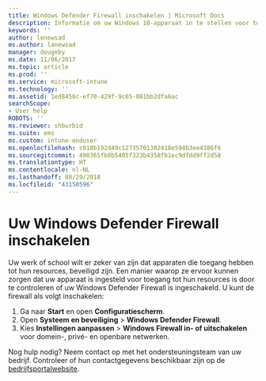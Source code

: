 ```yaml
---
title: Windows Defender Firewall inschakelen | Microsoft Docs
description: Informatie om uw Windows 10-apparaat in te stellen voor toegang tot bedrijfsresources door uw firewall in te schakelen.
keywords: ''
author: lenewsad
ms.author: lanewsad
manager: dougeby
ms.date: 11/06/2017
ms.topic: article
ms.prod: ''
ms.service: microsoft-intune
ms.technology: ''
ms.assetid: 1ed8456c-ef70-429f-9c65-081bb2dfa6ac
searchScope:
- User help
ROBOTS: ''
ms.reviewer: shburbid
ms.suite: ems
ms.custom: intune-enduser
ms.openlocfilehash: c918b192d49c12735701382418e594b3ee4386f6
ms.sourcegitcommit: 490365fb8b5405f323b4358fb1ec9dfdd9ff2d58
ms.translationtype: HT
ms.contentlocale: nl-NL
ms.lasthandoff: 08/29/2018
ms.locfileid: "43150596"
---
```

# <a name="turn-on-your-windows-defender-firewall"></a>Uw Windows Defender Firewall inschakelen

Uw werk of school wilt er zeker van zijn dat apparaten die toegang hebben tot hun resources, beveiligd zijn. Een manier waarop ze ervoor kunnen zorgen dat uw apparaat is ingesteld voor toegang tot hun resources is door te controleren of uw Windows Defender Firewall is ingeschakeld. U kunt de firewall als volgt inschakelen:

1. Ga naar **Start** en open **Configuratiescherm**.
2. Open **Systeem en beveiliging** > **Windows Defender Firewall**.
3. Kies **Instellingen aanpassen** > **Windows Firewall in- of uitschakelen** voor domein-, privé- en openbare netwerken.

Nog hulp nodig? Neem contact op met het ondersteuningsteam van uw bedrijf. Controleer of hun contactgegevens beschikbaar zijn op de [bedrijfsportalwebsite](https://go.microsoft.com/fwlink/?linkid=2010980).
